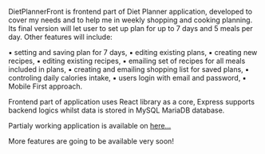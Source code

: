 DietPlannerFront is frontend part of Diet Planner application, developed to cover my needs and to help me in weekly shopping and cooking planning. Its final version will let user to set up plan for up to 7 days and 5 meals per day. Other features will include:

▪︎ setting and saving plan for 7 days,
▪︎ editing existing plans,
▪︎ creating new recipes,
▪︎ editing existing recipes,
▪︎ emailing set of recipes for all meals included in plans,
▪︎ creating and emailing shopping list for saved plans,
▪︎ controling daily calories intake,
▪︎ users login with email and password,
▪︎ Mobile First approach.

Frontend part of application uses React library as a core, Express supports backend logics whilst data is stored in MySQL MariaDB database.

Partialy working application is available on <a href="https://mealplanner.networkmanager.pl"> here... </a>

More features are going to be available very soon!
